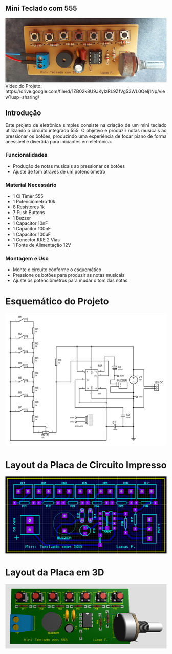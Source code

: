 ## Mini Teclado com 555
<img src="https://github.com/lfs676/Mini-Teclado-com-555/blob/main/data/Placa%20Final.jpg?raw=true">
Video do Projeto: https://drive.google.com/file/d/1ZB02k8U9JKyIzRL9ZfVg53WL0Qelj1Np/view?usp=sharing/


<div>
  <div align="justify">
    
## Introdução
Este projeto de eletrônica simples consiste na criação de um mini teclado utilizando o circuito integrado 555. O objetivo é produzir notas musicais ao pressionar os botões, produzindo uma experiência de tocar piano de forma acessível e divertida para iniciantes em eletrônica.
   
### Funcionalidades
- Produção de notas musicais ao pressionar os botões
- Ajuste de tom através de um potenciômetro

### Material Necessário
- 1 CI Timer 555
- 1 Potenciômetro 10k
- 8 Resistores 1k
- 7 Push Buttons
- 1 Buzzer
- 1 Capacitor 10nF
- 1 Capacitor 100nF
- 1 Capacitor 100uF
- 1 Conector KRE 2 Vias
- 1 Fonte de Alimentação 12V
    
### Montagem e Uso
- Monte o circuito conforme o esquemático
- Pressione os botões para produzir as notas musicais  
- Ajuste os potenciômetros para mudar o tom das notas  
   
#
# Esquemático do Projeto
<img src="https://github.com/lfs676/Mini-Teclado-com-555/blob/main/data/Schematic.png?raw=true">

#
# Layout da Placa de Circuito Impresso
<img src="https://github.com/lfs676/Mini-Teclado-com-555/blob/main/data/Layout.png?raw=true">
    
#
# Layout da Placa em 3D
<img src="https://github.com/lfs676/Mini-Teclado-com-555/blob/main/data/3D.png?raw=true">
